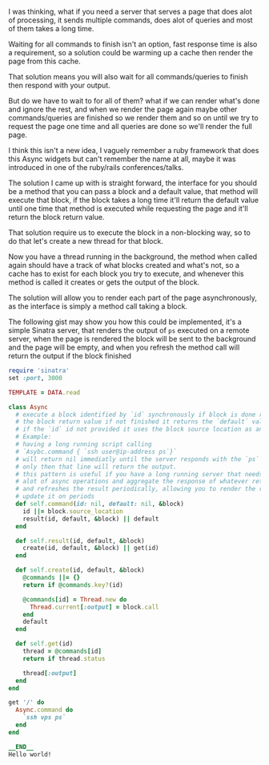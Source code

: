 
I was thinking, what if you need a server that serves a page that does alot of
processing, it sends multiple commands, does alot of queries and most of them
takes a long time.

Waiting for all commands to finish isn't an option, fast response time is also a
requirement, so a solution could be warming up a cache then render the page from
this cache.

That solution means you will also wait for all commands/queries to finish then
respond with your output.

But do we have to wait to for all of them? what if we can render what's done and
ignore the rest, and when we render the page again maybe other commands/queries
are finished so we render them and so on until we try to request the page one
time and all queries are done so we'll render the full page.

I think this isn't a new idea, I vaguely remember a ruby framework that does
this Async widgets but can't remember the name at all, maybe it was introduced in
one of the ruby/rails conferences/talks.

The solution I came up with is straight forward, the interface for you should be
a method that you can pass a block and a default value, that method will
execute that block, if the block takes a long time it'll return the default
value until one time that method is executed while requesting the page and it'll
return the block return value.

That solution require us to execute the block in a non-blocking way, so to do
that let's create a new thread for that block.

Now you have a thread running in the background, the method when called again
should have a track of what blocks created and what's not, so a cache has to
exist for each block you try to execute, and whenever this method is called it
creates or gets the output of the block.

The solution will allow you to render each part of the page asynchronously, as
the interface is simply a method call taking a block.

The following gist may show you how this could be implemented, it's a simple
Sinatra server, that renders the output of `ps` executed on a remote server,
when the page is rendered the block will be sent to the background and the page
will be empty, and when you refresh the method call will return the output if
the block finished

```ruby
require 'sinatra'
set :port, 3000

TEMPLATE = DATA.read

class Async
  # execute a block identified by `id` synchronously if block is done returns
  # the block return value if not finished it returns the `default` value the
  # if the `id` id not provided it uses the block source location as an id
  # Example:
  # having a long running script calling
  # `Asybc.command { `ssh user@ip-address ps`}`
  # will return nil immediatly until the server responds with the `ps` output,
  # only then that line will return the output.
  # this pattern is useful if you have a long running server that needs to do
  # alot of async operations and aggregate the response of whatever returned,
  # and refreshes the result periodically, allowing you to render the result and
  # update it on periods
  def self.command(id: nil, default: nil, &block)
    id ||= block.source_location
    result(id, default, &block) || default
  end

  def self.result(id, default, &block)
    create(id, default, &block) || get(id)
  end

  def self.create(id, default, &block)
    @commands ||= {}
    return if @commands.key?(id)

    @commands[id] = Thread.new do
      Thread.current[:output] = block.call
    end
    default
  end

  def self.get(id)
    thread = @commands[id]
    return if thread.status

    thread[:output]
  end
end

get '/' do
  Async.command do
    `ssh vps ps`
  end
end

__END__
Hello world!
```
